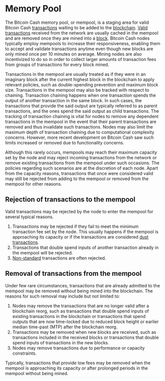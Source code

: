 # Memory Pool

The Bitcoin Cash memory pool, or mempool, is a staging area for valid Bitcoin Cash [transactions](/protocol/blockchain/transaction) waiting to be added to the [blockchain](/protocol/blockchain).
[Valid transactions](/protocol/blockchain/transaction-validation) received from the network are usually cached in the mempool and are removed once they are mined into a [block](/protocol/blockchain/block).
Bitcoin Cash nodes typically employ mempools to increase their responsiveness, enabling them to accept and validate transactions anytime even though new blocks are only mined once per 10 minutes on average.
Mining nodes are also incentivized to do so in order to collect larger amounts of transaction fees from groups of transactions for every block mined.

Transactions in the mempool are usually treated as if they were in an imaginary block after the current highest block in the blockchain to apply relevant policies, such as double-spending prevention and maximum block size.
Transactions in the mempool may also be tracked with respect to chaining.
Transaction chaining happens when one transaction spends the output of another transaction in the same block.
In such cases, the transactions that provide the said output are typically referred to as parent transactions, and the ones spend the said output as child transactions.
The tracking of transaction chaining is vital for nodes to remove any dependent transactions in the mempool in the event that their parent transactions are removed and thus invalidate such transactions.
Nodes may also limit the maximum depth of transaction chaining due to computational complexity concerns.
However, more recent development on Bitcoin Cash saw such limits increased or removed due to functionality concerns.

Although this rarely occurs, mempools may reach their maximum capacity set by the node and may reject incoming transactions from the network or remove existing transactions from the mempool under such occasions.
The policies regarding such scenarios are at the discretion of each node.
Apart from the capacity reasons, transactions that once were considered valid may still be rejected from adding to the mempool or removed from the mempool for other reasons.

## Rejection of transactions to the mempool

Valid transactions may be rejected by the node to enter the mempool for several typical reasons.

1. Transactions may be rejected if they fail to meet the minimum transaction fee set by the node.
This usually happens if the mempool is approaching its capacity or if the transactions are considered [dust transactions](/protocol/blockchain/transaction-validation/network-level-validation-rules#dust).
2. Transactions that double spend inputs of another transaction already in the mempool will be rejected.
3. [Non-standard](/protocol/blockchain/transaction-validation/network-level-validation-rules#standard-transactions) transactions are often rejected.

## Removal of transactions from the mempool

Under few rare circumstances, transactions that are already admitted to the mempool may be removed without being mined into the blockchain.
The reasons for such removal may include but not limited to:

1. Nodes may remove the transactions that are no longer valid after a blockchain reorg, such as transactions that double spend inputs of existing transactions in the blockchain or transactions that spend outputs that are now time-locked due to reduced block height or earlier median time-past (MTP) after the blockchain reorg.
2. Transactions may be removed when new blocks are received, such as transactions included in the received blocks or transactions that double spend inputs of transactions in the new blocks.
3. Nodes may remove transactions due to performance or capacity constraints.

Typically, transactions that provide low fees may be removed when the mempool is approaching its capacity or after prolonged periods in the mempool without being mined.
